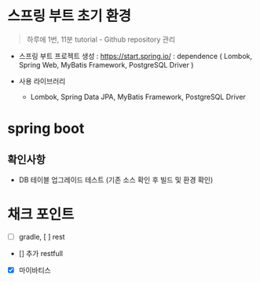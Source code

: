 # 스프링 부트 초기 환경 
> 하루에 1번, 11분 tutorial - Github repository 관리

- 스프링 부트 프로젝트 생성 : https://start.spring.io/
 : dependence ( Lombok, Spring Web, MyBatis Framework, PostgreSQL Driver )

- 사용 라이브러리 
  - Lombok, Spring Data JPA, MyBatis Framework, PostgreSQL Driver

# spring boot

## 확인사항
- DB 테이블 업그레이드 테스트 (기존 소스 확인 후 빌드 및 환경 확인)


# 채크 포인트 
- [ ] gradle, [ ] rest 
- [] 추가 restfull
- [X] 마이바티스

